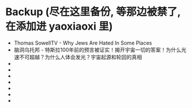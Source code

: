 # Backup (尽在这里备份, 等那边被禁了, 在添加进 yaoxiaoxi 里)

- Thomas SowellTV - Why Jews Are Hated In Some Places
- 脑洞乌托邦 - 特斯拉100年前的预言被证实！揭开宇宙一切的答案！为什么光速不可超越？为什么人体会发光？宇宙起源和轮回的真相
- 
- 
- 
- 
- 
- 
- 

